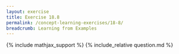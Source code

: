 ```yaml
---
layout: exercise
title: Exercise 18.8
permalink: /concept-learning-exercises/18-8/
breadcrumb: Learning from Examples
---
```


{% include mathjax_support %}
{% include_relative question.md %}
